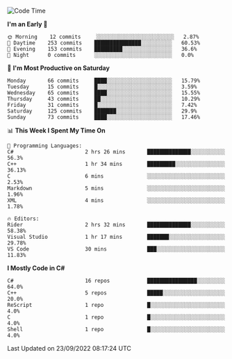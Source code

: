<!--START_SECTION:waka-->
![Code Time](http://img.shields.io/badge/Code%20Time-825%20hrs%2030%20mins-blue)

**I'm an Early 🐤** 

```text
🌞 Morning    12 commits     ░░░░░░░░░░░░░░░░░░░░░░░░░   2.87% 
🌆 Daytime    253 commits    ███████████████░░░░░░░░░░   60.53% 
🌃 Evening    153 commits    █████████░░░░░░░░░░░░░░░░   36.6% 
🌙 Night      0 commits      ░░░░░░░░░░░░░░░░░░░░░░░░░   0.0%

```
📅 **I'm Most Productive on Saturday** 

```text
Monday       66 commits     ████░░░░░░░░░░░░░░░░░░░░░   15.79% 
Tuesday      15 commits     █░░░░░░░░░░░░░░░░░░░░░░░░   3.59% 
Wednesday    65 commits     ████░░░░░░░░░░░░░░░░░░░░░   15.55% 
Thursday     43 commits     ██░░░░░░░░░░░░░░░░░░░░░░░   10.29% 
Friday       31 commits     █░░░░░░░░░░░░░░░░░░░░░░░░   7.42% 
Saturday     125 commits    ███████░░░░░░░░░░░░░░░░░░   29.9% 
Sunday       73 commits     ████░░░░░░░░░░░░░░░░░░░░░   17.46%

```


📊 **This Week I Spent My Time On** 

```text
💬 Programming Languages: 
C#                       2 hrs 26 mins       ██████████████░░░░░░░░░░░   56.3% 
C++                      1 hr 34 mins        █████████░░░░░░░░░░░░░░░░   36.13% 
C                        6 mins              ░░░░░░░░░░░░░░░░░░░░░░░░░   2.53% 
Markdown                 5 mins              ░░░░░░░░░░░░░░░░░░░░░░░░░   1.96% 
XML                      4 mins              ░░░░░░░░░░░░░░░░░░░░░░░░░   1.78%

🔥 Editors: 
Rider                    2 hrs 32 mins       ██████████████░░░░░░░░░░░   58.38% 
Visual Studio            1 hr 17 mins        ███████░░░░░░░░░░░░░░░░░░   29.78% 
VS Code                  30 mins             ███░░░░░░░░░░░░░░░░░░░░░░   11.83%

```

**I Mostly Code in C#** 

```text
C#                       16 repos            ████████████████░░░░░░░░░   64.0% 
C++                      5 repos             █████░░░░░░░░░░░░░░░░░░░░   20.0% 
ReScript                 1 repo              █░░░░░░░░░░░░░░░░░░░░░░░░   4.0% 
C                        1 repo              █░░░░░░░░░░░░░░░░░░░░░░░░   4.0% 
Shell                    1 repo              █░░░░░░░░░░░░░░░░░░░░░░░░   4.0%

```



 Last Updated on 23/09/2022 08:17:24 UTC
<!--END_SECTION:waka-->

